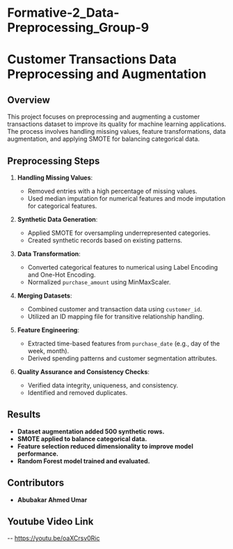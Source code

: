 # Formative-2_Data-Preprocessing_Group-9

# Customer Transactions Data Preprocessing and Augmentation

## Overview
This project focuses on preprocessing and augmenting a customer transactions dataset to improve its quality for machine learning applications. The process involves handling missing values, feature transformations, data augmentation, and applying SMOTE for balancing categorical data.

## Preprocessing Steps
1. **Handling Missing Values**:
   - Removed entries with a high percentage of missing values.
   - Used median imputation for numerical features and mode imputation for categorical features.
   
2. **Synthetic Data Generation**:
   - Applied SMOTE for oversampling underrepresented categories.
   - Created synthetic records based on existing patterns.

3. **Data Transformation**:
   - Converted categorical features to numerical using Label Encoding and One-Hot Encoding.
   - Normalized `purchase_amount` using MinMaxScaler.

4. **Merging Datasets**:
   - Combined customer and transaction data using `customer_id`.
   - Utilized an ID mapping file for transitive relationship handling.

5. **Feature Engineering**:
   - Extracted time-based features from `purchase_date` (e.g., day of the week, month).
   - Derived spending patterns and customer segmentation attributes.

6. **Quality Assurance and Consistency Checks**:
   - Verified data integrity, uniqueness, and consistency.
   - Identified and removed duplicates.

## Results
- **Dataset augmentation added 500 synthetic rows.**
- **SMOTE applied to balance categorical data.**
- **Feature selection reduced dimensionality to improve model performance.**
- **Random Forest model trained and evaluated.**


## Contributors
- **Abubakar Ahmed Umar** 

## Youtube Video Link 
-- https://youtu.be/oaXCrsv0Ric

